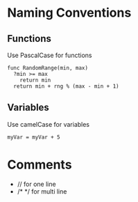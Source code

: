 # Naming Conventions
## Functions
Use PascalCase for functions
```
func RandomRange(min, max)
  ?min >= max
    return min
  return min + rng % (max - min + 1)
```
## Variables
Use camelCase for variables
```
myVar = myVar + 5
```

# Comments
- // for one line
- /* */ for multi line